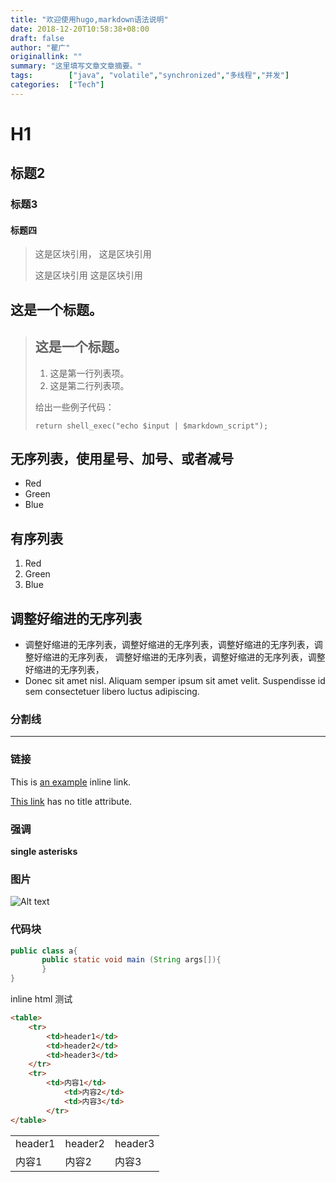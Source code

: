 ```yaml
---
title: "欢迎使用hugo,markdown语法说明"
date: 2018-12-20T10:58:38+08:00
draft: false
author: "瞿广"
originallink: ""
summary: "这里填写文章文章摘要。"
tags:        ["java", "volatile","synchronized","多线程","并发"]
categories:  ["Tech"]
---
```


# H1
##  标题2
### 标题3
#### 标题四

> 这是区块引用， 这是区块引用
>
> 这是区块引用
 这是区块引用

## 这是一个标题。

> ## 这是一个标题。
> 
> 1.   这是第一行列表项。
> 2.   这是第二行列表项。
> 
> 给出一些例子代码：
> 
>     return shell_exec("echo $input | $markdown_script");

##  无序列表，使用星号、加号、或者减号
*   Red
*   Green
*   Blue

##  有序列表
1.   Red
1.   Green
1.   Blue



##  调整好缩进的无序列表
*   调整好缩进的无序列表，调整好缩进的无序列表，调整好缩进的无序列表，调整好缩进的无序列表，
    调整好缩进的无序列表，调整好缩进的无序列表，调整好缩进的无序列表，
*   Donec sit amet nisl. Aliquam semper ipsum sit amet velit.
    Suspendisse id sem consectetuer libero luctus adipiscing.
    
### 分割线    



---------------------------------------

### 链接
This is [an example](http://example.com/ "Title") inline link.

[This link](http://example.net/) has no title attribute.

### 强调

**single asterisks**


### 图片
![Alt text](/img/home-bg-09.jpg)

### 代码块
```java
public class a{
       public static void main (String args[]){
       }
}
```

inline html 测试
```html
<table>
    <tr>
        <td>header1</td>
        <td>header2</td>
        <td>header3</td>
    </tr>
    <tr>
        <td>内容1</td>
            <td>内容2</td>
            <td>内容3</td>
        </tr>
</table>

```
<table>
    <tr>
        <td>header1</td>
        <td>header2</td>
        <td>header3</td>
    </tr>
    <tr>
        <td>内容1</td>
            <td>内容2</td>
            <td>内容3</td>
        </tr>
</table>